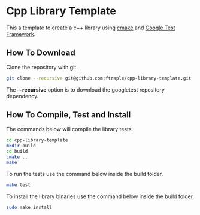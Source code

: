 # Cpp Library Template

This a template to create a c++ library using [cmake](https://cmake.org/) and 
[Google Test Framework](https://github.com/google/googletest).

## How To Download

Clone the repository with git.
```bash
git clone --recursive git@github.com:ftraple/cpp-library-template.git
```
The **--recursive** option is to download the googletest repository dependency.

## How To Compile, Test and Install

The commands below will compile the library tests.

```bash
cd cpp-library-template
mkdir build
cd build
cmake ..
make
```
To run the tests use the command below inside the build folder.

```bash
make test
```

To install the library binaries use the command below inside the build folder.

```bash
sudo make install
```





